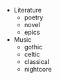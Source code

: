 * Literature
  * poetry
  * novel
  * epics
* Music
  * gothic
  * celtic
  * classical
  * nightcore

